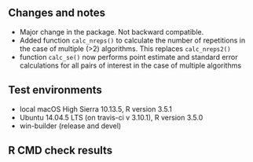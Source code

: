 ## Changes and notes
* Major change in the package. Not backward compatible.
* Added function `calc_nreps()` to calculate the number of repetitions in the case of multiple (>2) algorithms. This replaces `calc_nreps2()`
* function `calc_se()` now performs point estimate and standard error 
calculations for all pairs of interest in the case of multiple algorithms

## Test environments
* local macOS High Sierra 10.13.5, R version 3.5.1
* Ubuntu 14.04.5 LTS (on travis-ci v 3.10.1), R version 3.5.0
* win-builder (release and devel)

## R CMD check results  
